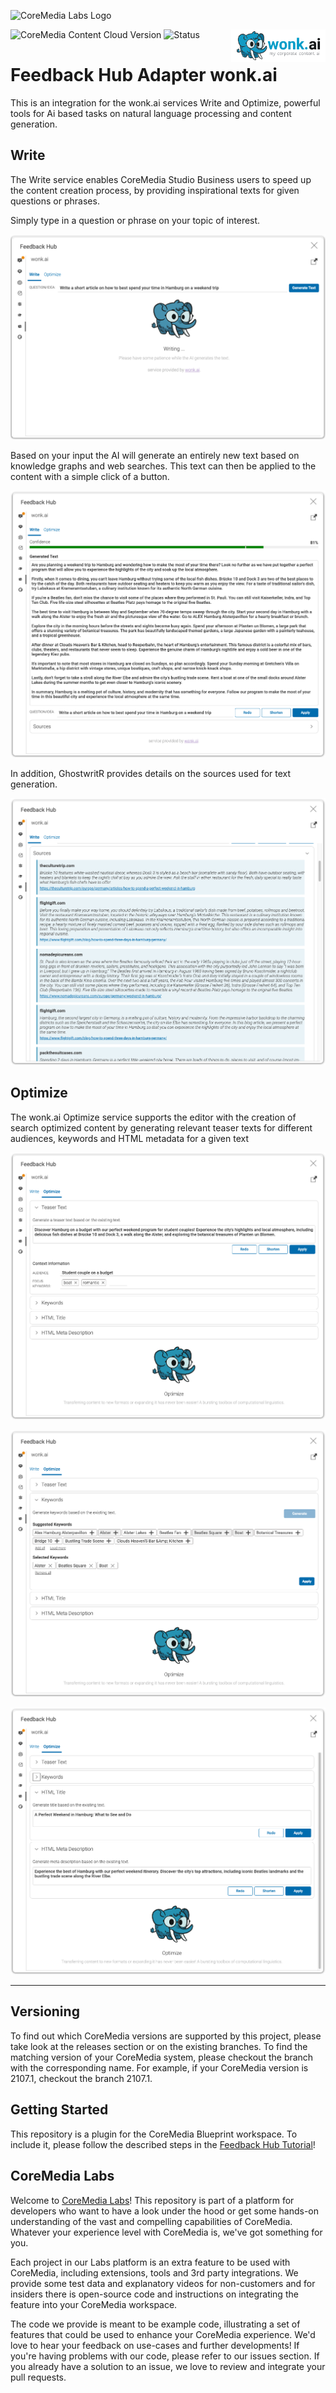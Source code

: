 ![CoreMedia Labs Logo](https://documentation.coremedia.com/badges/banner_coremedia_labs_wide.png "CoreMedia Labs Logo")

![CoreMedia Content Cloud Version](https://img.shields.io/static/v1?message=2404&label=CoreMedia%20Content%20Cloud&style=for-the-badge&labelColor=666666&color=672779 
"This badge shows the CoreMedia version this project is compatible with. 
Please read the versioning section of the project to see what other CoreMedia versions are supported and how to find them."
)
![Status](https://img.shields.io/static/v1?message=active&label=Status&style=for-the-badge&labelColor=666666&color=2FAC66 
"The status badge describes if the project is maintained. Possible values are active and inactive. 
If a project is inactive it means that the development has been discontinued and won't support future CoreMedia versions." 
)
<img style="float: right;" src="docs/images/wonkAI-Logo.png"  width="30%">

# Feedback Hub Adapter wonk.ai

This is an integration for the wonk.ai services Write and Optimize, powerful tools for Ai based tasks on natural language processing and content generation.

## Write
The Write service enables CoreMedia Studio Business users to speed up the content creation process, by providing inspirational texts for given questions or phrases.

Simply type in a question or phrase on your topic of interest. 

![Question Tab](docs/images/write_question.png "Provide a question or phrase")

Based on your input the AI will generate an entirely new text based on knowledge graphs and web searches. This text can then be applied to the content with a simple click of a button.

![Feedback Rendering](docs/images/write_answer.png "Generated text based on the input")

In addition, GhostwritR provides details on the sources used for text generation.

![Feedback Rendering](docs/images/write_sources.png "Details on the sources")

## Optimize

The wonk.ai Optimize service supports the editor with the creation of search optimized content by generating relevant teaser texts for different audiences, keywords and HTML metadata for a given text

![Generate Teaser Texts](docs/images/optimize_teaser_text.png "Generate Teaser Texts")

![Generate Keywords](docs/images/optimize_keywords.png "Generate Keywords")

![Generate HTML Title](docs/images/optimize_html_title_and_description.png "Generate HTML Title & Description")


___

## Versioning

To find out which CoreMedia versions are supported by this project, 
please take look at the releases section or on the existing branches. 
To find the matching version of your CoreMedia system, please checkout the branch 
with the corresponding name. For example, 
if your CoreMedia version is 2107.1, checkout the branch 2107.1.

## Getting Started

This repository is a plugin for the CoreMedia Blueprint workspace. To include it, please follow the described steps in the [Feedback Hub Tutorial](https://github.com/CoreMedia/feedback-hub-adapter-tutorial)!

    

## CoreMedia Labs

Welcome to [CoreMedia Labs](https://blog.coremedia.com/labs/)! This repository
is part of a platform for developers who want to have a look under the hood or
get some hands-on understanding of the vast and compelling capabilities of
CoreMedia. Whatever your experience level with CoreMedia is, we've got something
for you.

Each project in our Labs platform is an extra feature to be used with CoreMedia,
including extensions, tools and 3rd party integrations. We provide some test
data and explanatory videos for non-customers and for insiders there is
open-source code and instructions on integrating the feature into your
CoreMedia workspace. 

The code we provide is meant to be example code, illustrating a set of features
that could be used to enhance your CoreMedia experience. We'd love to hear your
feedback on use-cases and further developments! If you're having problems with
our code, please refer to our issues section. If you already have a solution to 
an issue, we love to review and integrate your pull requests. 

